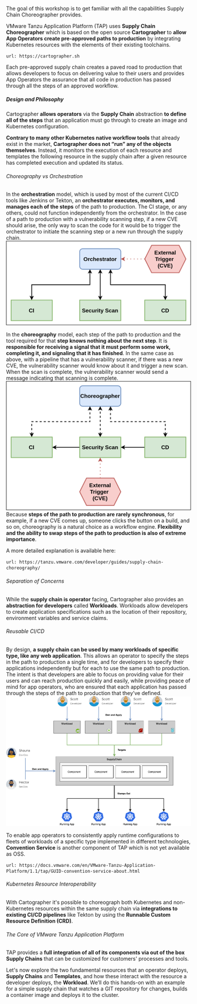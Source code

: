 The goal of this workshop is to get familiar with all the capabilities Supply Chain Choreographer provides.

VMware Tanzu Application Platform (TAP) uses **Supply Chain Choreographer** which is based on the open source **Cartographer** to **allow App Operators create pre-approved paths to production** by integrating Kubernetes resources with the elements of their existing toolchains.

```dashboard:open-url
url: https://cartographer.sh
```

Each pre-approved supply chain creates a paved road to production that allows developers to focus on delivering value to their users and provides App Operators the assurance that all code in production has passed through all the steps of an approved workflow.

##### Design and Philosophy

Cartographer **allows operators** via the **Supply Chain** abstraction **to define all of the steps** that an application must go through to create an image and Kubernetes configuration. 

**Contrary to many other Kubernetes native workflow tools** that already exist in the market, **Cartographer does not “run” any of the objects themselves**. Instead, it monitors the execution of each resource and templates the following resource in the supply chain after a given resource has completed execution and updated its status.

###### Choreography vs Orchestration

In the **orchestration** model, which is used by most of the current CI/CD tools like Jenkins or Tekton, an **orchestrator executes, monitors, and manages each of the steps** of the path to production. The CI stage, or any others, could not function independently from the orchestrator. In the case of a path to production with a vulnerability scanning step, if a new CVE should arise, the only way to scan the code for it would be to trigger the orchestrator to initiate the scanning step or a new run through the supply chain.
![](images/orchestrator.png)

In the **choreography** model, each step of the path to production and the tool required for that **step knows nothing about the next step**. It is **responsible for receiving a signal that it must perform some work, completing it, and signaling that it has finished**. In the same case as above, with a pipeline that has a vulnerability scanner, if there was a new CVE, the vulnerability scanner would know about it and trigger a new scan. When the scan is complete, the vulnerability scanner would send a message indicating that scanning is complete.
![](images/choreographer.png)
Because **steps of the path to production are rarely synchronous**, for example, if a new CVE comes up, someone clicks the button on a build, and so on, choreography is a natural choice as a workflow engine. **Flexibility and the ability to swap steps of the path to production is also of extreme importance**.

A more detailed explanation is available here:
```dashboard:open-url
url: https://tanzu.vmware.com/developer/guides/supply-chain-choreography/
```

###### Separation of Concerns
While the **supply chain is operator** facing, Cartographer also provides an **abstraction for developers** called **Workloads**. Workloads allow developers to create application specifications such as the location of their repository, environment variables and service claims.

###### Reusable CI/CD
By design, **a supply chain can be used by many workloads of specific type, like any web application**. This allows an operator to specify the steps in the path to production a single time, and for developers to specify their applications independently but for each to use the same path to production. The intent is that developers are able to focus on providing value for their users and can reach production quickly and easily, while providing peace of mind for app operators, who are ensured that each application has passed through the steps of the path to production that they’ve defined.
![Cartographer Diagram](images/cartographer.png)

To enable app operators to consistently apply runtime configurations to fleets of workloads of a specific type implemented in different technologies, **Convention Service** is another component of TAP which is not yet available as OSS. 
```dashboard:open-url
url: https://docs.vmware.com/en/VMware-Tanzu-Application-Platform/1.1/tap/GUID-convention-service-about.html
```

###### Kubernetes Resource Interoperability
With Cartographer it's possible to choreograph both Kubernetes and non-Kubernetes resources within the same supply chain via **integrations to existing CI/CD pipelines** like Tekton by using the **Runnable Custom Resource Definition (CRD)**.

###### The Core of VMware Tanzu Application Platform

TAP provides a **full integration of all of its components via out of the box Supply Chains** that can be customized for customers' processes and tools.

Let's now explore the two fundamental resources that an operator deploys, **Supply Chains** and **Templates**, and how these interact with the resource a developer deploys, the **Workload**. 
We’ll do this hands-on with an example for a simple supply chain that watches a GIT repository for changes, builds a container image and deploys it to the cluster.
